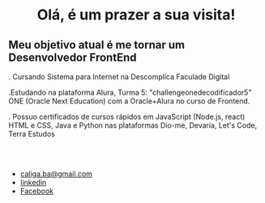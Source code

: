 <div align="center">
<h1>Olá, é um prazer a sua visita!</h1>
</div>
<h3>
 <h2>
 Meu objetivo atual é me tornar um Desenvolvedor FrontEnd
</h2>
 . Cursando Sistema para Internet na Descomplica Faculade Digital <br>
 
 .Estudando na plataforma Alura, Turma 5: "challengeonedecodificador5" ONE (Oracle Next Education) com a Oracle+Alura no curso de Frontend.

 . Possuo certificados de cursos rápidos em JavaScript (Node.js, react) HTML e CSS, Java e Python nas plataformas Dio-me, Devaria, Let's Code, Terra Estudos
</h3>
</br>
 <div align="center">

</div>
</br>
<footer>
<ul class="contacts_list">
<li>
<a href="malito: caliga.ba@gmail.com">caliga.ba@gmail.com</a>
</li>
<li>
<a href="https://www.linkedin.com/in/caliga" target="_blank">linkedin</a>
</li>
<li>
<a href="https://www.facebook.com/raimundo.caliga/" target="_blank">Facebook</a>
</li>
</ul>
<h4></h4>
</footer>
